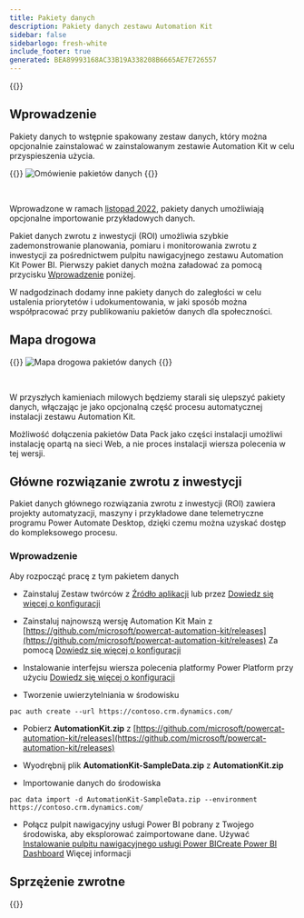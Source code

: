 ```yaml
---
title: Pakiety danych
description: Pakiety danych zestawu Automation Kit
sidebar: false
sidebarlogo: fresh-white
include_footer: true
generated: BEA89993168AC33B19A338208B6665AE7E726557
---
```


{{<toc>}}

## Wprowadzenie

Pakiety danych to wstępnie spakowany zestaw danych, który można opcjonalnie zainstalować w zainstalowanym zestawie Automation Kit w celu przyspieszenia użycia.

{{<border>}}
![Omówienie pakietów danych](https://powercat-automation-kit.azureedge.net/releases/november-2022/DataPacks.svg)
{{</border>}}

<br/>

Wprowadzone w ramach [listopad 2022](/pl/releases/november-2022), pakiety danych umożliwiają opcjonalne importowanie przykładowych danych.

Pakiet danych zwrotu z inwestycji (ROI) umożliwia szybkie zademonstrowanie planowania, pomiaru i monitorowania zwrotu z inwestycji za pośrednictwem pulpitu nawigacyjnego zestawu Automation Kit Power BI. Pierwszy pakiet danych można załadować za pomocą przycisku [Wprowadzenie](/pl#getting-started) poniżej.

W nadgodzinach dodamy inne pakiety danych do zaległości w celu ustalenia priorytetów i udokumentowania, w jaki sposób można współpracować przy publikowaniu pakietów danych dla społeczności.

## Mapa drogowa

{{<border>}}
![Mapa drogowa pakietów danych](https://powercat-automation-kit.azureedge.net/releases/november-2022/DataPacks-WhatsNext.svg?v=1)
{{</border>}}

<br/>

W przyszłych kamieniach milowych będziemy starali się ulepszyć pakiety danych, włączając je jako opcjonalną część procesu automatycznej instalacji zestawu Automation Kit.

Możliwość dołączenia pakietów Data Pack jako części instalacji umożliwi instalację opartą na sieci Web, a nie proces instalacji wiersza polecenia w tej wersji.

## Główne rozwiązanie zwrotu z inwestycji

Pakiet danych głównego rozwiązania zwrotu z inwestycji (ROI) zawiera projekty automatyzacji, maszyny i przykładowe dane telemetryczne programu Power Automate Desktop, dzięki czemu można uzyskać dostęp do kompleksowego procesu.

### Wprowadzenie

Aby rozpocząć pracę z tym pakietem danych

- Zainstaluj Zestaw twórców z [Źródło aplikacji](https://appsource.microsoft.com/product/dynamics-365/microsoftpowercatarch.creatorkit1) lub przez [Dowiedz się więcej o konfiguracji](https://learn.microsoft.com/power-platform/guidance/creator-kit/setup)

- Zainstaluj najnowszą wersję Automation Kit Main z [https://github.com/microsoft/powercat-automation-kit/releases](https://github.com/microsoft/powercat-automation-kit/releases) Za pomocą [Dowiedz się więcej o konfiguracji](https://learn.microsoft.com/power-automate/guidance/automation-kit/setup/main)

- Instalowanie interfejsu wiersza polecenia platformy Power Platform przy użyciu [Dowiedz się więcej o konfiguracji](https://learn.microsoft.com/power-platform/developer/cli/introduction)

- Tworzenie uwierzytelniania w środowisku

```pwsh
pac auth create --url https://contoso.crm.dynamics.com/
```

- Pobierz **AutomationKit.zip** z [https://github.com/microsoft/powercat-automation-kit/releases](https://github.com/microsoft/powercat-automation-kit/releases)

- Wyodrębnij plik **AutomationKit-SampleData.zip** z **AutomationKit.zip**

- Importowanie danych do środowiska

```pwsh
pac data import -d AutomationKit-SampleData.zip --environment https://contoso.crm.dynamics.com/ 
```

- Połącz pulpit nawigacyjny usługi Power BI pobrany z Twojego środowiska, aby eksplorować zaimportowane dane. Używać [Instalowanie pulpitu nawigacyjnego usługi Power BICreate Power BI Dashboard](/pl/get-started/install-powerbi-dashboard) Więcej informacji

## Sprzężenie zwrotne

{{<questions name="/features/datapacks.json" completed="Thank you for providing feedback" showNavigationButtons=false >}}
